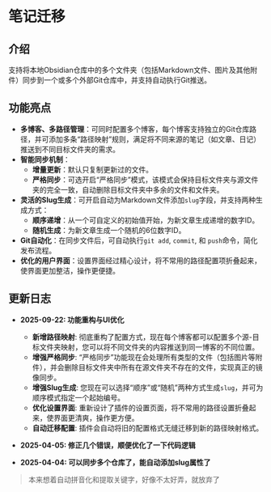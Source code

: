 # 笔记迁移

## 介绍

支持将本地Obsidian仓库中的多个文件夹（包括Markdown文件、图片及其他附件）同步到一个或多个外部Git仓库中，并支持自动执行Git推送。

## 功能亮点

- **多博客、多路径管理**：可同时配置多个博客，每个博客支持独立的Git仓库路径，并可添加多条“路径映射”规则，满足将不同来源的笔记（如文章、日记）推送到不同目标文件夹的需求。
- **智能同步机制**：
    - **增量更新**：默认只复制更新过的文件。
    - **严格同步**：可选开启“严格同步”模式，该模式会保持目标文件夹与源文件夹的完全一致，自动删除目标文件夹中多余的文件和文件夹。
- **灵活的Slug生成**：可开启自动为Markdown文件添加`slug`字段，并支持两种生成方式：
    - **顺序递增**：从一个可自定义的初始值开始，为新文章生成递增的数字ID。
    - **随机生成**：为新文章生成一个随机的6位数字ID。
- **Git自动化**：在同步文件后，可自动执行`git add`, `commit`, 和 `push`命令，简化发布流程。
- **优化的用户界面**：设置界面经过精心设计，将不常用的路径配置项折叠起来，使界面更加整洁，操作更便捷。

## 更新日志

- **2025-09-22: 功能重构与UI优化**
    - **新增路径映射**: 彻底重构了配置方式，现在每个博客都可以配置多个源-目标文件夹映射，您可以将不同文件夹的内容推送到同一博客的不同位置。
    - **增强严格同步**: “严格同步”功能现在会处理所有类型的文件（包括图片等附件），并会删除目标文件夹中所有在源文件夹不存在的文件，实现真正的镜像同步。
    - **增强Slug生成**: 您现在可以选择“顺序”或“随机”两种方式生成`slug`，并可为顺序模式指定一个起始编号。
    - **优化设置界面**: 重新设计了插件的设置页面，将不常用的路径设置折叠起来，使界面更清爽，操作更方便。
    - **自动迁移配置**: 插件会自动将旧的配置格式无缝迁移到新的路径映射格式。

- **2025-04-05: 修正几个错误，顺便优化了一下代码逻辑**

- **2025-04-04: 可以同步多个仓库了，能自动添加slug属性了**

> 本来想着自动拼音化和提取关键字，好像不太好弄，就放弃了


